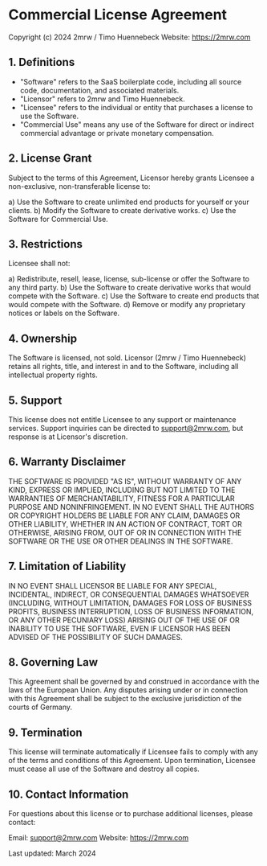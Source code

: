 # Commercial License Agreement

Copyright (c) 2024 2mrw / Timo Huennebeck
Website: https://2mrw.com

## 1. Definitions

- "Software" refers to the SaaS boilerplate code, including all source code, documentation, and associated materials.
- "Licensor" refers to 2mrw and Timo Huennebeck.
- "Licensee" refers to the individual or entity that purchases a license to use the Software.
- "Commercial Use" means any use of the Software for direct or indirect commercial advantage or private monetary compensation.

## 2. License Grant

Subject to the terms of this Agreement, Licensor hereby grants Licensee a non-exclusive, non-transferable license to:

a) Use the Software to create unlimited end products for yourself or your clients.
b) Modify the Software to create derivative works.
c) Use the Software for Commercial Use.

## 3. Restrictions

Licensee shall not:

a) Redistribute, resell, lease, license, sub-license or offer the Software to any third party.
b) Use the Software to create derivative works that would compete with the Software.
c) Use the Software to create end products that would compete with the Software.
d) Remove or modify any proprietary notices or labels on the Software.

## 4. Ownership

The Software is licensed, not sold. Licensor (2mrw / Timo Huennebeck) retains all rights, title, and interest in and to the Software, including all intellectual property rights.

## 5. Support

This license does not entitle Licensee to any support or maintenance services. Support inquiries can be directed to support@2mrw.com, but response is at Licensor's discretion.

## 6. Warranty Disclaimer

THE SOFTWARE IS PROVIDED "AS IS", WITHOUT WARRANTY OF ANY KIND, EXPRESS OR IMPLIED, INCLUDING BUT NOT LIMITED TO THE WARRANTIES OF MERCHANTABILITY, FITNESS FOR A PARTICULAR PURPOSE AND NONINFRINGEMENT. IN NO EVENT SHALL THE AUTHORS OR COPYRIGHT HOLDERS BE LIABLE FOR ANY CLAIM, DAMAGES OR OTHER LIABILITY, WHETHER IN AN ACTION OF CONTRACT, TORT OR OTHERWISE, ARISING FROM, OUT OF OR IN CONNECTION WITH THE SOFTWARE OR THE USE OR OTHER DEALINGS IN THE SOFTWARE.

## 7. Limitation of Liability

IN NO EVENT SHALL LICENSOR BE LIABLE FOR ANY SPECIAL, INCIDENTAL, INDIRECT, OR CONSEQUENTIAL DAMAGES WHATSOEVER (INCLUDING, WITHOUT LIMITATION, DAMAGES FOR LOSS OF BUSINESS PROFITS, BUSINESS INTERRUPTION, LOSS OF BUSINESS INFORMATION, OR ANY OTHER PECUNIARY LOSS) ARISING OUT OF THE USE OF OR INABILITY TO USE THE SOFTWARE, EVEN IF LICENSOR HAS BEEN ADVISED OF THE POSSIBILITY OF SUCH DAMAGES.

## 8. Governing Law

This Agreement shall be governed by and construed in accordance with the laws of the European Union. Any disputes arising under or in connection with this Agreement shall be subject to the exclusive jurisdiction of the courts of Germany.

## 9. Termination

This license will terminate automatically if Licensee fails to comply with any of the terms and conditions of this Agreement. Upon termination, Licensee must cease all use of the Software and destroy all copies.

## 10. Contact Information

For questions about this license or to purchase additional licenses, please contact:

Email: support@2mrw.com
Website: https://2mrw.com

Last updated: March 2024